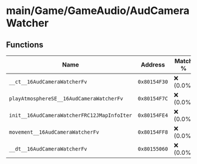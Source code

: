 # main/Game/GameAudio/AudCameraWatcher

## Functions

| Name | Address | Match % |
|------|---------|---------|
| `__ct__16AudCameraWatcherFv` | `0x80154F30` | :x: (0.0%) |
| `playAtmosphereSE__16AudCameraWatcherFv` | `0x80154F7C` | :x: (0.0%) |
| `init__16AudCameraWatcherFRC12JMapInfoIter` | `0x80154FE4` | :x: (0.0%) |
| `movement__16AudCameraWatcherFv` | `0x80154FF8` | :x: (0.0%) |
| `__dt__16AudCameraWatcherFv` | `0x80155060` | :x: (0.0%) |